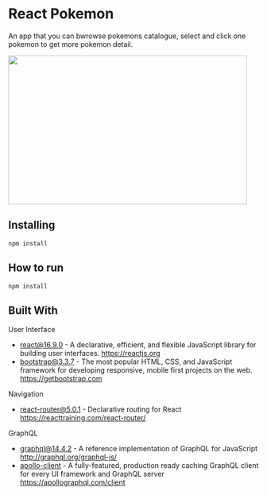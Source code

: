 # React Pokemon
An app that you can bwrowse pokemons catalogue, select and click one pokemon to get more pokemon detail.

<img src="https://cdn.jsdelivr.net/gh/bimaaghafara/react_pokemon@master/demo.gif" width="480" height="300" alt="" />

## Installing
```
npm install
```

## How to run
```
npm install
```

## Built With
User Interface
* [react@16.9.0](https://github.com/facebook/react/tree/v16.9.0) - A declarative, efficient, and flexible JavaScript library for building user interfaces. https://reactjs.org
* [bootstrap@3.3.7](https://github.com/twbs/bootstrap/tree/v3.3.7) - The most popular HTML, CSS, and JavaScript framework for developing responsive, mobile first projects on the web. https://getbootstrap.com

Navigation
* [react-router@5.0.1](https://github.com/ReactTraining/react-router/tree/v5.0.1) - Declarative routing for React https://reacttraining.com/react-router/

GraphQL
* [graphql@14.4.2](https://github.com/graphql/graphql-js/tree/v14.4.2) - A reference implementation of GraphQL for JavaScript http://graphql.org/graphql-js/
* [apollo-client](https://github.com/apollographql/apollo-client) - A fully-featured, production ready caching GraphQL client for every UI framework and GraphQL server https://apollographql.com/client
